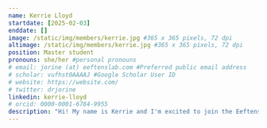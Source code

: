 ```yaml
---
name: Kerrie Lloyd
startdate: [2025-02-03]
enddate: []
image: /static/img/members/kerrie.jpg #365 x 365 pixels, 72 dpi
altimage: /static/img/members/kerrie.jpg #365 x 365 pixels, 72 dpi
position: Master student
pronouns: she/her #personal pronouns
# email: jorine (at) eeftenslab.com #Preferred public email address
# scholar: vufhst0AAAAJ #Google Scholar User ID
# website: https://website.com/
# twitter: drjorine
linkedin: kerrie-lloyd
# orcid: 0000-0001-6784-9955
description: "Hi! My name is Kerrie and I'm excited to join the Eeftens lab for my first internship. I completed my BSc in Biotechnology at the University of Galway in Ireland before moving to The Netherlands to study Medical Biology with a specialisation in Medical Epigenomics at Radboud University. During my internship I will be working on Luuk's project which aims to understand the biophysical mechanisms behind genome organisation. During my free time I enjoy watching Gaelic football and rugby, reading and travelling."
---
```

